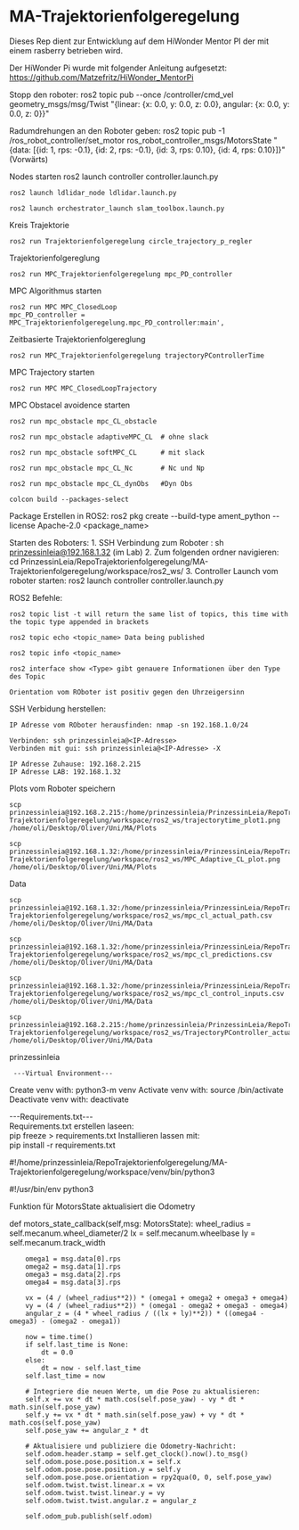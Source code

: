 # MA-Trajektorienfolgeregelung

Dieses Rep dient zur Entwicklung auf dem HiWonder Mentor PI der mit einem rasberry betrieben wird.

Der HiWonder Pi wurde mit folgender Anleitung aufgesetzt: https://github.com/Matzefritz/HiWonder_MentorPi

Stopp den roboter: 
    ros2 topic pub --once /controller/cmd_vel geometry_msgs/msg/Twist "{linear: {x: 0.0, y: 0.0, z: 0.0}, angular: {x: 0.0, y: 0.0, z: 0}}"



Radumdrehungen an den Roboter geben:
    ros2 topic pub -1 /ros_robot_controller/set_motor ros_robot_controller_msgs/MotorsState "{data: [{id: 1, rps: -0.1}, {id: 2, rps: -0.1}, {id: 3, rps: 0.10}, {id: 4, rps: 0.10}]}" (Vorwärts)

Nodes starten
    ros2 launch controller controller.launch.py

    ros2 launch ldlidar_node ldlidar.launch.py

    ros2 launch orchestrator_launch slam_toolbox.launch.py

Kreis Trajektorie

    ros2 run Trajektorienfolgeregelung circle_trajectory_p_regler  

Trajektorienfolgereglung
    
    ros2 run MPC_Trajektorienfolgeregelung mpc_PD_controller  

MPC Algorithmus starten

    ros2 run MPC MPC_ClosedLoop   
    mpc_PD_controller = MPC_Trajektorienfolgeregelung.mpc_PD_controller:main',

Zeitbasierte Trajektorienfolgereglung

    ros2 run MPC_Trajektorienfolgeregelung trajectoryPControllerTime  

MPC Trajectory starten

    ros2 run MPC MPC_ClosedLoopTrajectory

MPC Obstacel avoidence starten

    ros2 run mpc_obstacle mpc_CL_obstacle

    ros2 run mpc_obstacle adaptiveMPC_CL  # ohne slack

    ros2 run mpc_obstacle softMPC_CL      # mit slack

    ros2 run mpc_obstacle mpc_CL_Nc       # Nc und Np

    ros2 run mpc_obstacle mpc_CL_dynObs   #Dyn Obs

    colcon build --packages-select

    
Package Erstellen in ROS2:
    ros2 pkg create --build-type ament_python --license Apache-2.0 <package_name>

Starten des Roboters:
    1. SSH Verbindung zum Roboter : sh prinzessinleia@192.168.1.32 (im Lab)
    2. Zum folgenden ordner navigieren: cd PrinzessinLeia/RepoTrajektorienfolgeregelung/MA-Trajektorienfolgeregelung/workspace/ros2_ws/
    3. Controller Launch vom roboter starten: ros2 launch controller controller.launch.py

ROS2 Befehle:

    ros2 topic list -t will return the same list of topics, this time with the topic type appended in brackets

    ros2 topic echo <topic_name> Data being published

    ros2 topic info <topic_name>

    ros2 interface show <Type> gibt genauere Informationen über den Type des Topic

    Orientation vom ROboter ist positiv gegen den Uhrzeigersinn

SSH Verbidung herstellen:

    IP Adresse vom ROboter herausfinden: nmap -sn 192.168.1.0/24

    Verbinden: ssh prinzessinleia@<IP-Adresse>
    Verbinden mit gui: ssh prinzessinleia@<IP-Adresse> -X

    IP Adresse Zuhause: 192.168.2.215
    IP Adresse LAB: 192.168.1.32

Plots vom Roboter speichern
    
    scp prinzessinleia@192.168.2.215:/home/prinzessinleia/PrinzessinLeia/RepoTrajektorienfolgeregelung/MA-Trajektorienfolgeregelung/workspace/ros2_ws/trajectorytime_plot1.png /home/oli/Desktop/Oliver/Uni/MA/Plots

    scp prinzessinleia@192.168.1.32:/home/prinzessinleia/PrinzessinLeia/RepoTrajektorienfolgeregelung/MA-Trajektorienfolgeregelung/workspace/ros2_ws/MPC_Adaptive_CL_plot.png /home/oli/Desktop/Oliver/Uni/MA/Plots

Data

    scp prinzessinleia@192.168.1.32:/home/prinzessinleia/PrinzessinLeia/RepoTrajektorienfolgeregelung/MA-Trajektorienfolgeregelung/workspace/ros2_ws/mpc_cl_actual_path.csv /home/oli/Desktop/Oliver/Uni/MA/Data

    scp prinzessinleia@192.168.1.32:/home/prinzessinleia/PrinzessinLeia/RepoTrajektorienfolgeregelung/MA-Trajektorienfolgeregelung/workspace/ros2_ws/mpc_cl_predictions.csv /home/oli/Desktop/Oliver/Uni/MA/Data

    scp prinzessinleia@192.168.1.32:/home/prinzessinleia/PrinzessinLeia/RepoTrajektorienfolgeregelung/MA-Trajektorienfolgeregelung/workspace/ros2_ws/mpc_cl_control_inputs.csv /home/oli/Desktop/Oliver/Uni/MA/Data

    scp prinzessinleia@192.168.2.215:/home/prinzessinleia/PrinzessinLeia/RepoTrajektorienfolgeregelung/MA-Trajektorienfolgeregelung/workspace/ros2_ws/TrajectoryPController_actual_path.csv /home/oli/Desktop/Oliver/Uni/MA/Data


prinzessinleia




     ---Virtual Environment---
Create venv with:
    python3-m venv <Namevenv>
Activate venv with:
    source <Namevenv>/bin/activate
Deactivate venv with:
    deactivate

---Requirements.txt---\
Requirements.txt erstellen laseen:\
    pip freeze > requirements.txt
Installieren lassen mit:\
    pip install -r requirements.txt

#!/home/prinzessinleia/RepoTrajektorienfolgeregelung/MA-Trajektorienfolgeregelung/workspace/venv/bin/python3

#!/usr/bin/env python3

Funktion für MotorsState aktualisiert die Odometry

def motors_state_callback(self,msg: MotorsState):
        wheel_radius = self.mecanum.wheel_diameter/2
        lx = self.mecanum.wheelbase
        ly = self.mecanum.track_width

        omega1 = msg.data[0].rps
        omega2 = msg.data[1].rps
        omega3 = msg.data[2].rps
        omega4 = msg.data[3].rps

        vx = (4 / (wheel_radius**2)) * (omega1 + omega2 + omega3 + omega4)
        vy = (4 / (wheel_radius**2)) * (omega1 - omega2 + omega3 - omega4)
        angular_z = (4 * wheel_radius / ((lx + ly)**2)) * ((omega4 - omega3) - (omega2 - omega1))
        
        now = time.time()
        if self.last_time is None:
            dt = 0.0
        else:
            dt = now - self.last_time
        self.last_time = now

        # Integriere die neuen Werte, um die Pose zu aktualisieren:
        self.x += vx * dt * math.cos(self.pose_yaw) - vy * dt * math.sin(self.pose_yaw)
        self.y += vx * dt * math.sin(self.pose_yaw) + vy * dt * math.cos(self.pose_yaw)
        self.pose_yaw += angular_z * dt

        # Aktualisiere und publiziere die Odometry-Nachricht:
        self.odom.header.stamp = self.get_clock().now().to_msg()
        self.odom.pose.pose.position.x = self.x
        self.odom.pose.pose.position.y = self.y
        self.odom.pose.pose.orientation = rpy2qua(0, 0, self.pose_yaw)
        self.odom.twist.twist.linear.x = vx
        self.odom.twist.twist.linear.y = vy
        self.odom.twist.twist.angular.z = angular_z

        self.odom_pub.publish(self.odom)

    



